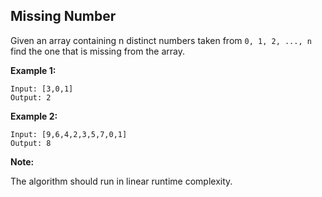 ## Missing Number

Given an array containing n distinct numbers taken from ```0, 1, 2, ..., n``` find the one that is missing from the array.

**Example 1:**
```
Input: [3,0,1]
Output: 2
```
**Example 2:**
```
Input: [9,6,4,2,3,5,7,0,1]
Output: 8
```
**Note:**

  The algorithm should run in linear runtime complexity.
